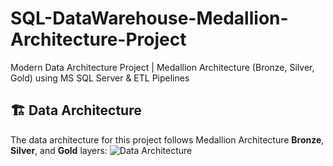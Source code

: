 # SQL-DataWarehouse-Medallion-Architecture-Project
Modern Data Architecture Project | Medallion Architecture (Bronze, Silver, Gold) using MS SQL Server &amp; ETL Pipelines

## 🏗️ Data Architecture

The data architecture for this project follows Medallion Architecture **Bronze**, **Silver**, and **Gold** layers:
![Data Architecture](documentaion/2.Architecture.png)

